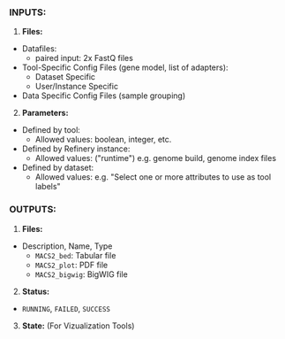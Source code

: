 ### INPUTS:
1. **Files:**
  * Datafiles:
    * paired input: 2x FastQ files
  * Tool-Specific Config Files (gene model, list of adapters):
    * Dataset Specific
    * User/Instance Specific
  * Data Specific Config Files (sample grouping)
2. **Parameters:**
  * Defined by tool:
    * Allowed values: boolean, integer, etc.
  * Defined by Refinery instance:
    * Allowed values: ("runtime") e.g. genome build, genome index files
  * Defined by dataset:
    * Allowed values: e.g. "Select one or more attributes to use as tool labels"
    
### OUTPUTS:
1. **Files:**
  * Description, Name, Type
    * `MACS2_bed`: Tabular file
    * `MACS2_plot`: PDF file
    * `MACS2_bigwig`: BigWIG file
2. **Status:**
  * `RUNNING`, `FAILED`, `SUCCESS`
3. **State:** (For Vizualization Tools)
